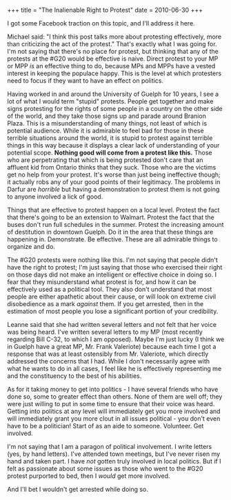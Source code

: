 +++
title = "The Inalienable Right to Protest"
date = 2010-06-30
+++

I got some Facebook traction on this topic, and I'll address it here.

Michael said: "I think this post talks more about protesting effectively, more than criticizing the act of the protest." That's exactly what I was going for. I'm not saying that there's no place for protest, but thinking that any of the protests at the #G20 would be effective is naive. Direct protest to your MP or MPP _is_ an effective thing to do, because MPs and MPPs have a vested interest in keeping the populace happy. This is the level at which protesters need to focus if they want to have an effect on politics.

Having worked in and around the University of Guelph for 10 years, I see a lot of what I would term "stupid" protests. People get together and make signs protesting for the rights of some people in a country on the other side of the world, and they take those signs up and parade around Branion Plaza. This is a misunderstanding of many things, not least of which is potential audience. While it is admirable to feel bad for those in these terrible situations around the world, it is stupid to protest against terrible things in this way because it displays a clear lack of understanding of your potential scope. **Nothing good will come from a protest like this.** Those who are perpetrating that which is being protested don't care that an affluent kid from Ontario thinks that they suck. Those who are the victims get no help from your protest. It's worse than just being ineffective though; it actually robs any of your good points of their legitimacy. The problems in Darfur are _horrible_ but having a demonstration to protest them is not going to anyone involved a lick of good.

Things that are effective to protest happen on a local level. Protest the fact that there's going to be an extension to Walmart. Protest the fact that the buses don't run full schedules in the summer. Protest the increasing amount of destitution in downtown Guelph. Do it in the area that these things are happening in. Demonstrate. Be effective. These are all admirable things to organize and do.

The #G20 protests were nothing like this. I'm not saying that people didn't have the right to protest; I'm just saying that those who exercised their right on those days did not make an intelligent or effective choice in doing so. I fear that they misunderstand what protest is for, and how it can be effectively used as a political tool. They also don't understand that most people are either apathetic about their cause, or will look on extreme civil disobedience as a mark _against_ them. If you get arrested, then in the estimation of most people you lose a significant portion of your credibility.

Leanne said that she had written several letters and not felt that her voice was being heard. I've written several letters to my MP (most recently regarding Bill C-32, to which I am opposed). Maybe I'm just lucky (I think we in Guelph have a great MP, Mr. Frank Valeriote) because each time I got a response that was at least ostensibly from Mr. Valeriote, which directly addressed the concerns that I had. While I don't necessarily agree with what he wants to do in all cases, I feel like he is effectively representing me and the constituency to the best of his abilities.

As for it taking money to get into politics - I have several friends who have done so, some to greater effect than others. None of them are well off; they were just willing to put in some time to ensure that their voice was heard. Getting into politics at any level will immediately get you more involved and will immediately grant you more clout in all issues political - you don't even have to be a politician! Start of as an aide to someone. Volunteer. Get involved.

I'm not saying that I am a paragon of political involvement. I write letters (yes, by hand letters). I've attended town meetings, but I've never risen my hand and taken part. I have _not_ gotten truly involved in local politics. But if I felt as passionate about some issues as those who went to the #G20 protest purported to bed, then I _would_ get more involved.

And I'll bet I wouldn't get arrested while doing so.
